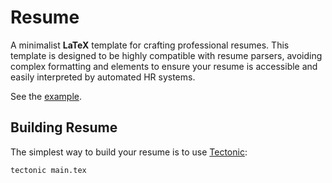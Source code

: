 # Resume

A minimalist **LaTeX** template for crafting professional resumes. This template is designed to be highly compatible with resume parsers, avoiding complex formatting and elements to ensure your resume is accessible and easily interpreted by automated HR systems.

See the [example](examples/example.pdf "Example (PDF)").

## Building Resume

The simplest way to build your resume is to use [Tectonic](https://github.com/tectonic-typesetting/tectonic "Tectonic (GitHub)"):

```sh
tectonic main.tex
```
